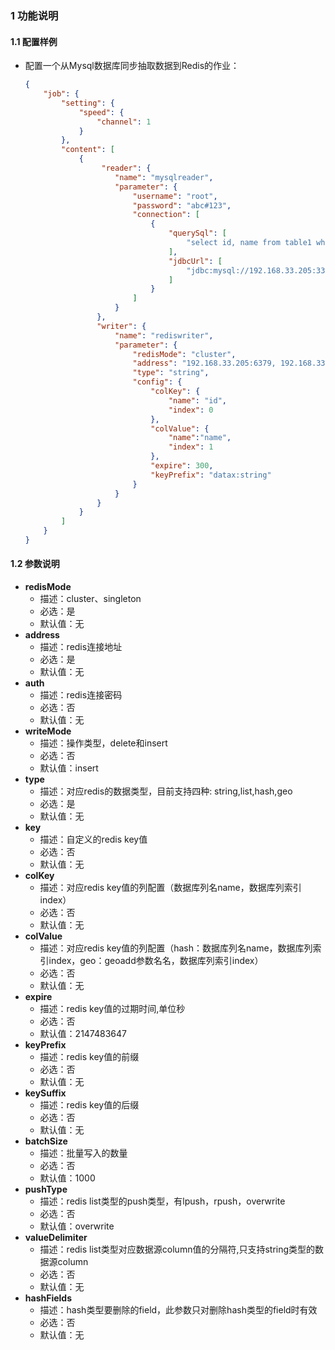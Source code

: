 ### 1 功能说明

####  1.1 配置样例

- 配置一个从Mysql数据库同步抽取数据到Redis的作业：

  ````json
  {
      "job": {
          "setting": {
              "speed": {
                  "channel": 1
              }
          },
          "content": [
              {
                   "reader": {
                      "name": "mysqlreader",
                      "parameter": {
                          "username": "root",
                          "password": "abc#123",
                          "connection": [
                              {
                                  "querySql": [
                                      "select id, name from table1 where id < 5"
                                  ],
                                  "jdbcUrl": [
                                      "jdbc:mysql://192.168.33.205:3306/odps_new_dev"
                                  ]
                              }
                          ]
                      }
                  },
                  "writer": {
                      "name": "rediswriter",
                      "parameter": {
                          "redisMode": "cluster",
                          "address": "192.168.33.205:6379, 192.168.33.205:6380, 192.168.33.205:6381, 192.168.33.206:6382, 192.168.33.206:6383, 192.168.33.206:6384",
                          "type": "string",
                          "config": {
                              "colKey": {
                                  "name": "id",
                                  "index": 0
                              },
                              "colValue": {
                                  "name":"name",
                                  "index": 1
                              },
                              "expire": 300,
                              "keyPrefix": "datax:string"
                          }
                      }
                  }
              }
          ]
      }
  }
  ````

  

#### 1.2 参数说明

- <b>redisMode</b>
  - 描述：cluster、singleton
  - 必选：是
  - 默认值：无
- <b>address</b>
  - 描述：redis连接地址
  - 必选：是
  - 默认值：无
- <b>auth</b>
  - 描述：redis连接密码
  - 必选：否
  - 默认值：无
- <b>writeMode</b>
  - 描述：操作类型，delete和insert
  - 必选：否
  - 默认值：insert
- <b>type</b>
  - 描述：对应redis的数据类型，目前支持四种: string,list,hash,geo
  - 必选：是
  - 默认值：无
- <b>key</b>
  - 描述：自定义的redis key值
  - 必选：否
  - 默认值：无
- <b>colKey</b>
  - 描述：对应redis key值的列配置（数据库列名name，数据库列索引index）
  - 必选：否
  - 默认值：无
- <b>colValue</b>
  - 描述：对应redis key值的列配置（hash：数据库列名name，数据库列索引index，geo：geoadd参数名名，数据库列索引index）
  - 必选：否
  - 默认值：无
- <b>expire</b>
  - 描述：redis key值的过期时间,单位秒
  - 必选：否
  - 默认值：2147483647
- <b>keyPrefix</b>
  - 描述：redis key值的前缀
  - 必选：否
  - 默认值：无
- <b>keySuffix</b>
  - 描述：redis key值的后缀
  - 必选：否
  - 默认值：无
- <b>batchSize</b>
  - 描述：批量写入的数量
  - 必选：否
  - 默认值：1000
- <b>pushType</b>
  - 描述：redis list类型的push类型，有lpush，rpush，overwrite
  - 必选：否
  - 默认值：overwrite
- <b>valueDelimiter</b>
  - 描述：redis list类型对应数据源column值的分隔符,只支持string类型的数据源column
  - 必选：否
  - 默认值：无
- <b>hashFields</b>
  - 描述：hash类型要删除的field，此参数只对删除hash类型的field时有效
  - 必选：否
  - 默认值：无
